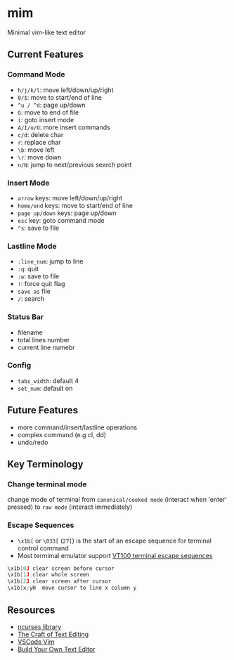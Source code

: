 # mim

Minimal vim-like text editor

## Current Features

### Command Mode

*   `h/j/k/l`: move left/down/up/right
*   `0/$`: move to start/end of line
*   `^u / ^d`: page up/down
*   `G`: move to end of file
*   `i`: goto insert mode
*   `A/I/o/O`: more insert commands
*   `c/d`: delete char
*   `r`: replace char
*   `\b`: move left
*   `\r`: move down
*   `n/N`: jump to next/previous search point

### Insert Mode

*   `arrow` keys: move left/down/up/right
*   `home/end` keys: move to start/end of line
*   `page up/down` keys: page up/down
*   `esc` key: goto command mode
*   `^s`: save to file

### Lastline Mode

*   `:line_num`: jump to line
*   `:q`: quit
*   `:w`: save to file
*   `!`: force quit flag
*   `save as` file
*   `/`: search

### Status Bar

*   filename
*   total lines number
*   current line numebr

### Config

*   `tabs_width`: default 4
*   `set_num`: default on

## Future Features

*   more command/insert/lastline operations
*   complex command (e.g cl, dd)
*   undo/redo

## Key Terminology

### Change terminal mode

change mode of terminal from `canonical/cooked mode` (interact when 'enter' pressed)
to `raw mode` (interact immediately)

### Escape Sequences

*   `\x1b[` or `\033[` (`27[`) is the start of an escape sequence for terminal control command
*   Most termimal emulator support [VT100 terminal escape sequences](https://vt100.net/docs/vt100-ug/chapter3.html)

```c
\x1b[0J clear screen before cursor
\x1b[1J clear whole screen
\x1b[2J clear screen after cursor
\x1b[x;yH  move cursor to line x column y
```

## Resources

*   [ncurses library](http://www.ibiblio.org/pub/Linux/docs/HOWTO/other-formats/pdf/NCURSES-Programming-HOWTO.pdf)
*   [The Craft of Text Editing](https://www.finseth.com/craft/craft.pdf)
*   [VSCode Vim](https://github.com/VSCodeVim/Vim)
*   [Build Your Own Text Editor](https://viewsourcecode.org/snaptoken/kilo/index.html)

